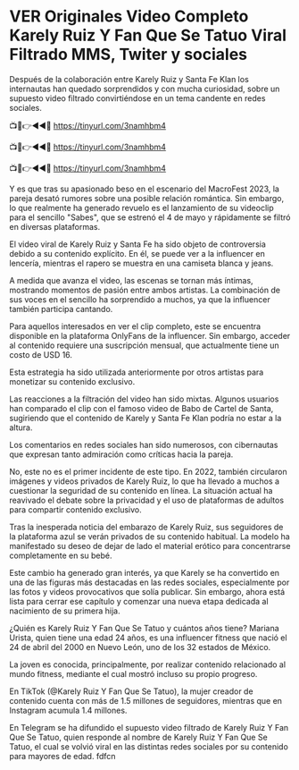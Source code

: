 # VER Originales Video Completo Karely Ruiz Y Fan Que Se Tatuo Viral Filtrado MMS, Twiter y sociales


Después de la colaboración entre Karely Ruiz y Santa Fe Klan los internautas han quedado sorprendidos y con mucha curiosidad, sobre un supuesto video filtrado convirtiéndose en un tema candente en redes sociales.

📺📱👉◄◄🔴  https://tinyurl.com/3namhbm4

📺📱👉◄◄🔴  https://tinyurl.com/3namhbm4

📺📱👉◄◄🔴  https://tinyurl.com/3namhbm4


Y es que tras su apasionado beso en el escenario del MacroFest 2023, la pareja desató rumores sobre una posible relación romántica. Sin embargo, lo que realmente ha generado revuelo es el lanzamiento de su videoclip para el sencillo "Sabes", que se estrenó el 4 de mayo y rápidamente se filtró en diversas plataformas.

El video viral de Karely Ruiz y Santa Fe ha sido objeto de controversia debido a su contenido explícito. En él, se puede ver a la influencer en lencería, mientras el rapero se muestra en una camiseta blanca y jeans.

A medida que avanza el video, las escenas se tornan más íntimas, mostrando momentos de pasión entre ambos artistas. La combinación de sus voces en el sencillo ha sorprendido a muchos, ya que la influencer también participa cantando.


Para aquellos interesados en ver el clip completo, este se encuentra disponible en la plataforma OnlyFans de la influencer. Sin embargo, acceder al contenido requiere una suscripción mensual, que actualmente tiene un costo de USD 16.

Esta estrategia ha sido utilizada anteriormente por otros artistas para monetizar su contenido exclusivo.

Las reacciones a la filtración del video han sido mixtas. Algunos usuarios han comparado el clip con el famoso video de Babo de Cartel de Santa, sugiriendo que el contenido de Karely y Santa Fe Klan podría no estar a la altura.

Los comentarios en redes sociales han sido numerosos, con cibernautas que expresan tanto admiración como críticas hacia la pareja.

No, este no es el primer incidente de este tipo. En 2022, también circularon imágenes y videos privados de Karely Ruiz, lo que ha llevado a muchos a cuestionar la seguridad de su contenido en línea. La situación actual ha reavivado el debate sobre la privacidad y el uso de plataformas de adultos para compartir contenido exclusivo.

Tras la inesperada noticia del embarazo de Karely Ruiz, sus seguidores de la plataforma azul se verán privados de su contenido habitual. La modelo ha manifestado su deseo de dejar de lado el material erótico para concentrarse completamente en su bebé.

Este cambio ha generado gran interés, ya que Karely se ha convertido en una de las figuras más destacadas en las redes sociales, especialmente por las fotos y videos provocativos que solía publicar. Sin embargo, ahora está lista para cerrar ese capítulo y comenzar una nueva etapa dedicada al nacimiento de su primera hija.

¿Quién es Karely Ruiz Y Fan Que Se Tatuo y cuántos años tiene? Mariana Urista, quien tiene una edad 24 años, es una influencer fitness que nació el 24 de abril del 2000 en Nuevo León, uno de los 32 estados de México.

La joven es conocida, principalmente, por realizar contenido relacionado al mundo fitness, mediante el cual mostró incluso su propio progreso.

En TikTok (@Karely Ruiz Y Fan Que Se Tatuo), la mujer creador de contenido cuenta con más de 1.5 millones de seguidores, mientras que en Instagram acumula 1.4 millones.

En Telegram se ha difundido el supuesto video filtrado de Karely Ruiz Y Fan Que Se Tatuo, quien responde al nombre de Karely Ruiz Y Fan Que Se Tatuo, el cual se volvió viral en las distintas redes sociales por su contenido para mayores de edad. fdfcn
